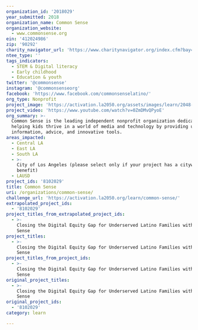 ```yaml
---
organization_id: '2018029'
year_submitted: 2018
organization_name: Common Sense
organization_website:
  - www.commonsense.org
ein: '412024986'
zip: '90292'
charity_navigator_url: 'https://www.charitynavigator.org/index.cfm?bay=search.profile&ein=412024986'
ntee_type: ''
tags_indicators:
  - STEM & Digital literacy
  - Early childhood
  - Education & youth
twitter: '@commonsense'
instagram: '@commonsenseorg'
facebook: 'https://www.facebook.com/commonsenselatino/'
org_type: Nonprofit
project_image: 'https://activation.la2050.org/assets/images/learn/2048-wide/common-sense.jpg'
project_video: 'https://www.youtube.com/watch?v=0ZmDMvQPyoE'
org_summary: >-
  Common Sense is the leading independent nonprofit organization dedicated to
  helping kids thrive in a world of media and technology by providing unbiased
  information, advice, and innovative tools.
areas_impacted:
  - Central LA
  - East LA
  - South LA
  - >-
    City of Los Angeles (please select only if your project has a citywide
    benefit)
  - LAUSD
project_ids: '8102029'
title: Common Sense
uri: /organizations/common-sense/
challenge_url: 'https://activation.la2050.org/learn/common-sense/'
extrapolated_project_ids:
  - '8102029'
project_titles_from_extrapolated_project_ids:
  - >-
    Closing the Digital Equity Gap for Underserved Latino Families with Common
    Sense
project_titles:
  - >-
    Closing the Digital Equity Gap for Underserved Latino Families with Common
    Sense
project_titles_from_project_ids:
  - >-
    Closing the Digital Equity Gap for Underserved Latino Families with Common
    Sense
original_project_titles:
  - >-
    Closing the Digital Equity Gap for Underserved Latino Families with Common
    Sense
original_project_ids:
  - '8102029'
category: learn

---
```

